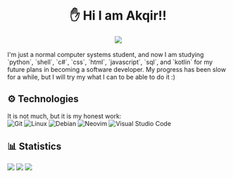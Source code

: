 <h1 align="center">✋ Hi I am Akqir!! </h1>
<div align="center"><img src="https://komarev.com/ghpvc/?username=aKqir24"> </div><br>
I'm just a normal computer systems student, and now I am studying `python`, `shell`, `c#`, `css`, `html`, `javascript`, `sql`, and `kotlin` for my future plans in becoming a software developer. My progress has been slow for a while, but I will try my what I can to be able to do it :)

## ⚙️ __Technologies__
It is not much, but it is my honest work:<br>
![Git](https://img.shields.io/badge/git-%23F05033.svg?style=for-the-badge&logo=git&logoColor=white)
![Linux](https://img.shields.io/badge/Linux-FCC624?style=for-the-badge&logo=linux&logoColor=black)
![Debian](https://img.shields.io/badge/Debian-D70A53?style=for-the-badge&logo=debian&logoColor=white) 
![Neovim](https://img.shields.io/badge/NeoVim-%2357A143.svg?&style=for-the-badge&logo=neovim&logoColor=white)
![Visual Studio Code](https://img.shields.io/badge/Visual%20Studio%20Code-0078d7.svg?style=for-the-badge&logo=visual-studio-code&logoColor=white)

## 📊 __Statistics__

 ![](http://github-profile-summary-cards.vercel.app/api/cards/stats?username=aKqir24&theme=transparent)
 ![](http://github-profile-summary-cards.vercel.app/api/cards/productive-time?username=aKqir24&theme=transparent)
 ![](http://github-profile-summary-cards.vercel.app/api/cards/profile-details?username=aKqir24&theme=transparent)
